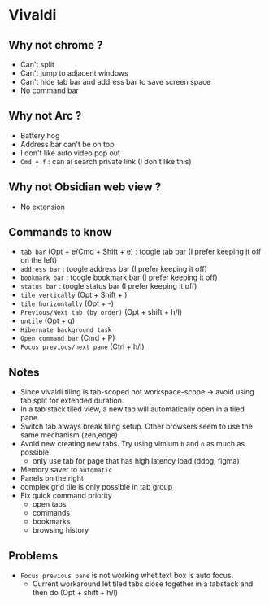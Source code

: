 # Vivaldi

## Why not chrome ?

+ Can't split
+ Can't jump to adjacent windows
+ Can't hide tab bar and address bar to save screen space
+ No command bar

## Why not Arc ?

+ Battery hog
+ Address bar can't be on top
+ I don't like auto video pop out
+ `Cmd + f` : can ai search private link (I don't like this)

## Why not Obsidian web view ?

+ No extension

## Commands to know

+ `tab bar` (Opt + e/Cmd + Shift + e) : toogle tab bar (I prefer keeping it off on the left)
+ `address bar` : toogle address bar (I prefer keeping it off)
+ `bookmark bar` : toogle bookmark bar (I prefer keeping it off)
+ `status bar` : toogle status bar (I prefer keeping it off)
+ `tile vertically` (Opt + Shift + \)
+ `tile horizontally` (Opt + -)
+ `Previous/Next tab (by order)` (Opt + shift + h/l)
+ `untile` (Opt + q)
+ `Hibernate background task`
+ `Open command bar` (Cmd + P)
+ `Focus previous/next pane` (Ctrl + h/l)

## Notes

+ Since vivaldi tiling is tab-scoped not workspace-scope -> avoid using tab split for extended duration.
+ In a tab stack tiled view, a new tab will automatically open in a tiled pane.
+ Switch tab always break tiling setup. Other browsers seem to use the same mechanism (zen,edge)
+ Avoid new creating new tabs. Try using vimium `b` and `o` as much as possible
  + only use tab for page that has high latency load (ddog, figma)
+ Memory saver to `automatic`
+ Panels on the right
+ complex grid tile is only possible in tab group
+ Fix quick command priority
  + open tabs
  + commands
  + bookmarks
  + browsing history

## Problems

+ `Focus previous pane` is not working whet text box is auto focus.
  + Current workaround let tiled tabs close together in a tabstack and then do (Opt + shift + h/l)
